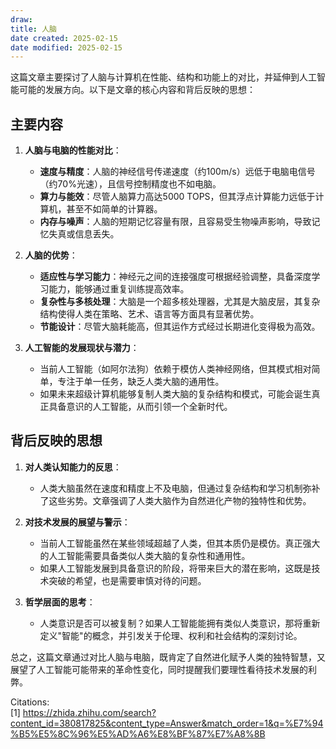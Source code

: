 ```yaml
---
draw:
title: 人脑
date created: 2025-02-15
date modified: 2025-02-15
---
```


这篇文章主要探讨了人脑与计算机在性能、结构和功能上的对比，并延伸到人工智能可能的发展方向。以下是文章的核心内容和背后反映的思想：

## **主要内容**

1. **人脑与电脑的性能对比**：
   - **速度与精度**：人脑的神经信号传递速度（约100m/s）远低于电脑电信号（约70%光速），且信号控制精度也不如电脑。
   - **算力与能效**：尽管人脑算力高达5000 TOPS，但其浮点计算能力远低于计算机，甚至不如简单的计算器。
   - **内存与噪声**：人脑的短期记忆容量有限，且容易受生物噪声影响，导致记忆失真或信息丢失。

2. **人脑的优势**：
   - **适应性与学习能力**：神经元之间的连接强度可根据经验调整，具备深度学习能力，能够通过重复训练提高效率。
   - **复杂性与多核处理**：大脑是一个超多核处理器，尤其是大脑皮层，其复杂结构使得人类在策略、艺术、语言等方面具有显著优势。
   - **节能设计**：尽管大脑耗能高，但其运作方式经过长期进化变得极为高效。

3. **人工智能的发展现状与潜力**：
   - 当前人工智能（如阿尔法狗）依赖于模仿人类神经网络，但其模式相对简单，专注于单一任务，缺乏人类大脑的通用性。
   - 如果未来超级计算机能够复制人类大脑的复杂结构和模式，可能会诞生真正具备意识的人工智能，从而引领一个全新时代。

## **背后反映的思想**

1. **对人类认知能力的反思**：
   - 人类大脑虽然在速度和精度上不及电脑，但通过复杂结构和学习机制弥补了这些劣势。文章强调了人类大脑作为自然进化产物的独特性和优势。

2. **对技术发展的展望与警示**：
   - 当前人工智能虽然在某些领域超越了人类，但其本质仍是模仿。真正强大的人工智能需要具备类似人类大脑的复杂性和通用性。
   - 如果人工智能发展到具备意识的阶段，将带来巨大的潜在影响，这既是技术突破的希望，也是需要审慎对待的问题。

3. **哲学层面的思考**：
   - 人类意识是否可以被复制？如果人工智能能拥有类似人类意识，那将重新定义"智能"的概念，并引发关于伦理、权利和社会结构的深刻讨论。

总之，这篇文章通过对比人脑与电脑，既肯定了自然进化赋予人类的独特智慧，又展望了人工智能可能带来的革命性变化，同时提醒我们要理性看待技术发展的利弊。

Citations:  
[1] https://zhida.zhihu.com/search?content_id=380817825&content_type=Answer&match_order=1&q=%E7%94%B5%E5%8C%96%E5%AD%A6%E8%BF%87%E7%A8%8B
